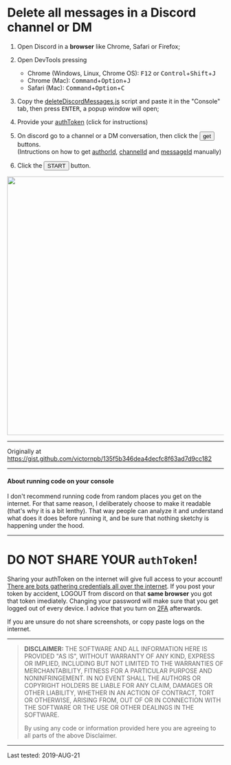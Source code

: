 # Delete all messages in a Discord channel or DM

1. Open Discord in a **browser** like Chrome, Safari or Firefox;

2. Open DevTools pressing
    - Chrome (Windows, Linux, Chrome OS):
    <kbd>F12</kbd> or <kbd>Control</kbd>+<kbd>Shift</kbd>+<kbd>J</kbd> 
    - Chrome (Mac): 
    <kbd>Command</kbd>+<kbd>Option</kbd>+<kbd>J</kbd>
    - Safari (Mac): <kbd>Command</kbd>+<kbd>Option</kbd>+<kbd>C</kbd>


3. Copy the [deleteDiscordMessages.js](https://github.com/victornpb/deleteDiscordMessages/blob/master/deleteDiscordMessages.js) script and paste it in the "Console" tab, then press <kbd>ENTER</kbd>, a popup window will open;

4. Provide your [authToken](./help/authToken.md) (click for instructions)

5. On discord go to a channel or a DM conversation, then
 click the <button>get</button> buttons.  
   (Intructions on how to get [authorId](./help/authorId.md), [channelId](./help/channelId.md) and [messageId](./help/messageId.md)  manually)

6. Click the <button>START</button> button.
   
  <img src="https://user-images.githubusercontent.com/3372598/63647194-f158ec00-c6f3-11e9-9419-79cfb04e2399.png" height="600">




----

Originally at https://gist.github.com/victornpb/135f5b346dea4decfc8f63ad7d9cc182

----

#### About running code on your console

I don't recommend running code from random places you get on the internet. For that same reason, I deliberately choose to make it readable (that's why it is a bit lenthy). That way people can analyze it and understand what does it does before running it, and be sure that nothing sketchy is happening under the hood.

----
# DO NOT SHARE YOUR `authToken`!

Sharing your authToken on the internet will give full access to your account! [There are bots gathering credentials all over the internet](https://github.com/rndinfosecguy/Scavenger).
If you post your token by accident, LOGOUT from discord on that **same browser** you got that token imediately.
Changing your password will make sure that you get logged out of every device. I advice that you turn on [2FA](https://support.discordapp.com/hc/en-us/articles/219576828-Setting-up-Two-Factor-Authentication) afterwards.

If you are unsure do not share screenshots, or copy paste logs on the internet.

----
> **DISCLAIMER:**
> THE SOFTWARE AND ALL INFORMATION HERE IS PROVIDED "AS IS", WITHOUT WARRANTY OF ANY KIND, EXPRESS OR IMPLIED, INCLUDING BUT NOT LIMITED TO THE WARRANTIES OF MERCHANTABILITY, FITNESS FOR A PARTICULAR PURPOSE AND NONINFRINGEMENT. IN NO EVENT SHALL THE AUTHORS OR COPYRIGHT HOLDERS BE LIABLE FOR ANY CLAIM, DAMAGES OR OTHER LIABILITY, WHETHER IN AN ACTION OF CONTRACT, TORT OR OTHERWISE, ARISING FROM, OUT OF OR IN CONNECTION WITH THE SOFTWARE OR THE USE OR OTHER DEALINGS IN THE SOFTWARE.
>
> By using any code or information provided here you are agreeing to all parts of the above Disclaimer.

----

Last tested: 2019-AUG-21
